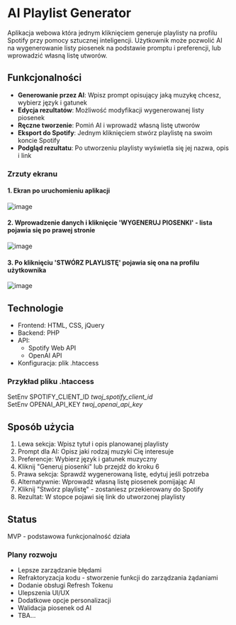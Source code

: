 # AI Playlist Generator

Aplikacja webowa która jednym kliknięciem generuje playlisty na profilu Spotify przy pomocy sztucznej inteligencji.
Użytkownik może pozwolić AI na wygenerowanie listy piosenek na podstawie promptu i preferencji, lub wprowadzić własną listę utworów.

## Funkcjonalności

- **Generowanie przez AI**: Wpisz prompt opisujący jaką muzykę chcesz, wybierz język i gatunek
- **Edycja rezultatów**: Możliwość modyfikacji wygenerowanej listy piosenek
- **Ręczne tworzenie**: Pomiń AI i wprowadź własną listę utworów
- **Eksport do Spotify**: Jednym kliknięciem stwórz playlistę na swoim koncie Spotify
- **Podgląd rezultatu**: Po utworzeniu playlisty wyświetla się jej nazwa, opis i link

### Zrzuty ekranu

#### 1. Ekran po uruchomieniu aplikacji
![image](https://github.com/user-attachments/assets/c594f2bd-19e7-499f-89f3-a01fdb36323f)
#### 2. Wprowadzenie danych i kliknięcie 'WYGENERUJ PIOSENKI' - lista pojawia się po prawej stronie
![image](https://github.com/user-attachments/assets/85a309d3-52e4-46d7-8382-eb9265775710)
#### 3. Po kliknięciu 'STWÓRZ PLAYLISTĘ' pojawia się ona na profilu użytkownika
![image](https://github.com/user-attachments/assets/310a292a-747d-40b5-a097-b03bee4fbc42)


## Technologie

- Frontend: HTML, CSS, jQuery
- Backend: PHP
- API: 
  - Spotify Web API
  - OpenAI API
- Konfiguracja: plik .htaccess

### Przykład pliku .htaccess
SetEnv SPOTIFY_CLIENT_ID *twoj_spotify_client_id*<br>
SetEnv OPENAI_API_KEY *twoj_openai_api_key*

## Sposób użycia
1. Lewa sekcja: Wpisz tytuł i opis planowanej playlisty
2. Prompt dla AI: Opisz jaki rodzaj muzyki Cię interesuje
3. Preferencje: Wybierz język i gatunek muzyczny
4. Kliknij "Generuj piosenki" lub przejdź do kroku 6
5. Prawa sekcja: Sprawdź wygenerowaną listę, edytuj jeśli potrzeba
6. Alternatywnie: Wprowadź własną listę piosenek pomijając AI
7. Kliknij "Stwórz playlistę" - zostaniesz przekierowany do Spotify
8. Rezultat: W stopce pojawi się link do utworzonej playlisty

## Status
MVP - podstawowa funkcjonalność działa

### Plany rozwoju
- Lepsze zarządzanie błędami
- Refraktoryzacja kodu - stworzenie funkcji do zarządzania żądaniami
- Dodanie obsługi Refresh Tokenu
- Ulepszenia UI/UX
- Dodatkowe opcje personalizacji
- Walidacja piosenek od AI
- TBA...
